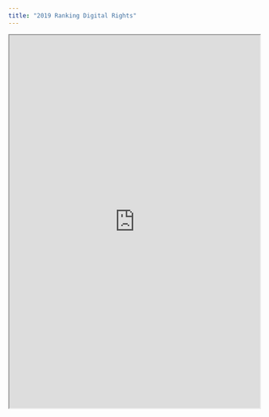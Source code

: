 ```yaml
---
title: "2019 Ranking Digital Rights"
---
```



<iframe height="750" width="100%" src="https://ewelton.github.io/ktest/wiki.html#2019%20Ranking%20Digital%20Rights"></iframe>
